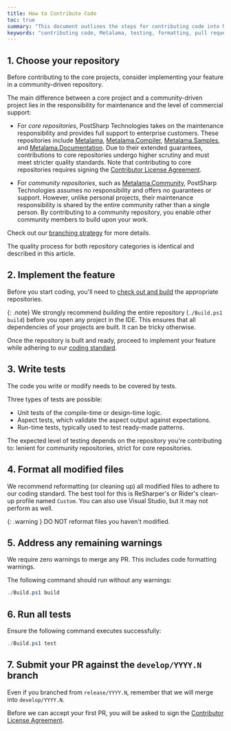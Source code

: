 ```yaml
---
title: How to Contribute Code
toc: true
summary: "This document outlines the steps for contributing code into Metalama repositories, including feature implementation, testing, formatting, and submitting a pull request."
keywords: "contributing code, Metalama, testing, formatting, pull request, build repository, unit tests, Contributor License Agreement"
---
```


## 1. Choose your repository

Before contributing to the core projects, consider implementing your feature in a community-driven repository.

The main difference between a core project and a community-driven project lies in the responsibility for maintenance and the level of commercial support:

- For _core repositories_, PostSharp Technologies takes on the maintenance responsibility and provides full support to enterprise customers. These repositories include [Metalama](https://github.com/metalama/Metalama), [Metalama.Compiler](https://github.com/metalama/Metalama.Compiler), [Metalama.Samples](https://github.com/metalama/Metalama.Samples), and [Metalama.Documentation](https://github.com/metalama/Metalama.Documentation). Due to their extended guarantees, contributions to core repositories undergo higher scrutiny and must meet stricter quality standards. Note that contributing to core repositories requires signing the [Contributor License Agreement](cla).

- For _community repositories_, such as [Metalama.Community](https://github.com/metalama/Metalama.Community), PostSharp Technologies assumes no responsibility and offers no guarantees or support. However, unlike personal projects, their maintenance responsibility is shared by the entire community rather than a single person. By contributing to a community repository, you enable other community members to build upon your work.

Check out our [branching strategy](branching) for more details.

The quality process for both repository categories is identical and described in this article.

## 2. Implement the feature

Before you start coding, you'll need to [check out and build](build-from-source) the appropriate repositories.

{: .note}
We strongly recommend _building_ the entire repository (`./Build.ps1 build`) before you open any project in the IDE. This ensures that all dependencies of your projects are built. It can be tricky otherwise.

Once the repository is built and ready, proceed to implement your feature while adhering to our [coding standard](coding-standard).

## 3. Write tests

The code you write or modify needs to be covered by tests.

Three types of tests are possible:
- Unit tests of the compile-time or design-time logic.
- Aspect tests, which validate the aspect output against expectations.
- Run-time tests, typically used to test ready-made patterns.

The expected level of testing depends on the repository you're contributing to: lenient for community repositories, strict for core repositories.

## 4. Format all modified files

We recommend reformatting (or cleaning up) all modified files to adhere to our coding standard. The best tool for this is ReSharper's or Rider's clean-up profile named `Custom`. You can also use Visual Studio, but it may not perform as well.

{: .warning }
DO NOT reformat files you haven't modified.

## 5. Address any remaining warnings

We require zero warnings to merge any PR. This includes code formatting warnings.

The following command should run without any warnings:

```powershell
./Build.ps1 build
```

## 6. Run all tests

Ensure the following command executes successfully:

```powershell
./Build.ps1 test
```

## 7. Submit your PR against the `develop/YYYY.N` branch

Even if you branched from `release/YYYY.N`, remember that we will merge into `develop/YYYY.N`.

Before we can accept your first PR, you will be asked to sign the [Contributor License Agreement](cla).


